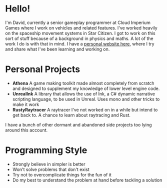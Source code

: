 # Hello!

I'm David, currently a senior gameplay programmer at Cloud Imperium Games where I work on vehicles and related features. I've worked heavily on the spaceship movement systems in Star Citizen. I got to work on this sort of stuff because of a background in physics and maths. A lot of the work I do is with that in mind. I have a [personal website here](https://david-colson.com), where I try and share what I've been learning and working on.

# Personal Projects

- **Athena** A game making toolkit made almost completely from scratch and designed to supplement my knowledge of lower level engine code.
- **UnrealInk** A library that allows the use of Ink, a C# dynamic narrative scripting language, to be used in Unreal. Uses mono and other tricks to make it work
- **RustyRaytracer** A raytracer I've not worked on in a while but intend to get back to. A chance to learn about raytracing and Rust.

I have a bunch of other dormant and abandoned side projects too lying around this account.

# Programming Style

- Strongly believe in simpler is better
- Won't solve problems that don't exist
- Try not to overcomplicate things for the fun of it
- Do my best to understand the problem at hand before tackling a solution
